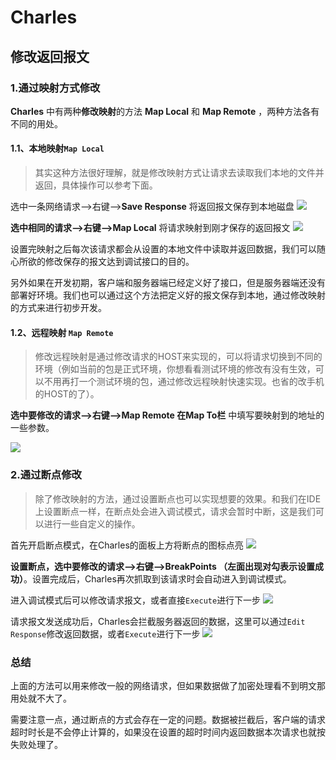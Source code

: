 # Charles
## 修改返回报文

<!-- Charles是一款很强大的抓包工具。除了经常使用到的抓取出入口数据外还有其它很强大的功能，例如：修改请求和返回报文、模拟网络环境、给服务器做简单压测等 -->


### 1.通过映射方式修改
**Charles** 中有两种**修改映射**的方法 **Map Local** 和 **Map Remote** ，两种方法各有不同的用处。

#### 1.1、本地映射`Map Local`

> 其实这种方法很好理解，就是修改映射方式让请求去读取我们本地的文件并返回，具体操作可以参考下面。

选中一条网络请求-->右键-->**Save Response** 将返回报文保存到本地磁盘
![](https://colastar.github.io/static/images/Save_Response.jpg)

**选中相同的请求-->右键-->Map Local** 将请求映射到刚才保存的返回报文
![](https://colastar.github.io/static/images/map_local.jpg)

设置完映射之后每次该请求都会从设置的本地文件中读取并返回数据，我们可以随心所欲的修改保存的报文达到调试接口的目的。

另外如果在开发初期，客户端和服务器端已经定义好了接口，但是服务器端还没有部署好环境。我们也可以通过这个方法把定义好的报文保存到本地，通过修改映射的方式来进行初步开发。

#### 1.2、远程映射 `Map Remote`

> 修改远程映射是通过修改请求的HOST来实现的，可以将请求切换到不同的环境（例如当前的包是正式环境，你想看看测试环境的修改有没有生效，可以不用再打一个测试环境的包，通过修改远程映射快速实现。也省的改手机的HOST的了）。

**选中要修改的请求-->右键-->Map Remote 在Map To栏** 中填写要映射到的地址的一些参数。

![](https://colastar.github.io/static/images/map_remote.jpg)

### 2.通过断点修改

> 除了修改映射的方法，通过设置断点也可以实现想要的效果。和我们在IDE上设置断点一样，在断点处会进入调试模式，请求会暂时中断，这是我们可以进行一些自定义的操作。

首先开启断点模式，在Charles的面板上方将断点的图标点亮
![](https://colastar.github.io/static/images/ide_断点.jpg)

**设置断点，选中要修改的请求-->右键-->BreakPoints （左面出现对勾表示设置成功）**。设置完成后，Charles再次抓取到该请求时会自动进入到调试模式。

进入调试模式后可以修改请求报文，或者直接`Execute`进行下一步
![](https://colastar.github.io/static/images/execute.jpg)

请求报文发送成功后，Charles会拦截服务器返回的数据，这里可以通过`Edit Response`修改返回数据，或者`Execute`进行下一步
![](https://colastar.github.io/static/images/edit_res.jpg)


### 总结

上面的方法可以用来修改一般的网络请求，但如果数据做了加密处理看不到明文那用处就不大了。

需要注意一点，通过断点的方式会存在一定的问题。数据被拦截后，客户端的请求超时时长是不会停止计算的，如果没在设置的超时时间内返回数据本次请求也就按失败处理了。